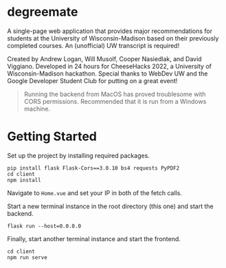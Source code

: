 # degreemate

A single-page web application that provides major recommendations for students at the University of Wisconsin-Madison based on their previously completed courses. An (unofficial) UW transcript is required!

Created by Andrew Logan, Will Musolf, Cooper Nasiedlak, and David Viggiano. Developed in 24 hours for CheeseHacks 2022, a University of Wisconsin-Madison hackathon. Special thanks to WebDev UW and the Google Developer Student Club for putting on a great event!

> Running the backend from MacOS has proved troublesome with CORS permissions. Recommended that it is run from a Windows machine.

# Getting Started

Set up the project by installing required packages.


```
pip install flask Flask-Cors==3.0.10 bs4 requests PyPDF2
cd client
npm install
```

Navigate to <code>Home.vue</code> and set your IP in both of the fetch calls.

Start a new terminal instance in the root directory (this one) and start the backend.

```
flask run --host=0.0.0.0
```

Finally, start another terminal instance and start the frontend.

```
cd client
npm run serve
```

